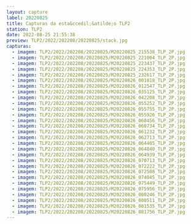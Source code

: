 ```yaml
---
layout: capture
label: 20220825
title: Capturas da esta&ccedil;&atilde;o TLP2
station: TLP2
date: 2022-08-25 21:55:38
preview: TLP2/2022/202208/20220825/stack.jpg
capturas:
  - imagem: TLP2/2022/202208/20220825/M20220825_215538_TLP_2P.jpg
  - imagem: TLP2/2022/202208/20220825/M20220825_221004_TLP_2P.jpg
  - imagem: TLP2/2022/202208/20220825/M20220825_223437_TLP_2P.jpg
  - imagem: TLP2/2022/202208/20220825/M20220825_224353_TLP_2P.jpg
  - imagem: TLP2/2022/202208/20220825/M20220825_232617_TLP_2P.jpg
  - imagem: TLP2/2022/202208/20220825/M20220826_001818_TLP_2P.jpg
  - imagem: TLP2/2022/202208/20220825/M20220826_012547_TLP_2P.jpg
  - imagem: TLP2/2022/202208/20220825/M20220826_035125_TLP_2P.jpg
  - imagem: TLP2/2022/202208/20220825/M20220826_042208_TLP_2P.jpg
  - imagem: TLP2/2022/202208/20220825/M20220826_055252_TLP_2P.jpg
  - imagem: TLP2/2022/202208/20220825/M20220826_055755_TLP_2P.jpg
  - imagem: TLP2/2022/202208/20220825/M20220826_055926_TLP_2P.jpg
  - imagem: TLP2/2022/202208/20220825/M20220826_060456_TLP_2P.jpg
  - imagem: TLP2/2022/202208/20220825/M20220826_060734_TLP_2P.jpg
  - imagem: TLP2/2022/202208/20220825/M20220826_061232_TLP_2P.jpg
  - imagem: TLP2/2022/202208/20220825/M20220826_062713_TLP_2P.jpg
  - imagem: TLP2/2022/202208/20220825/M20220826_064405_TLP_2P.jpg
  - imagem: TLP2/2022/202208/20220825/M20220826_064840_TLP_2P.jpg
  - imagem: TLP2/2022/202208/20220825/M20220826_064939_TLP_2P.jpg
  - imagem: TLP2/2022/202208/20220825/M20220826_070713_TLP_2P.jpg
  - imagem: TLP2/2022/202208/20220825/M20220826_072222_TLP_2P.jpg
  - imagem: TLP2/2022/202208/20220825/M20220826_072508_TLP_2P.jpg
  - imagem: TLP2/2022/202208/20220825/M20220826_074045_TLP_2P.jpg
  - imagem: TLP2/2022/202208/20220825/M20220826_075449_TLP_2P.jpg
  - imagem: TLP2/2022/202208/20220825/M20220826_075956_TLP_2P.jpg
  - imagem: TLP2/2022/202208/20220825/M20220826_080246_TLP_2P.jpg
  - imagem: TLP2/2022/202208/20220825/M20220826_080511_TLP_2P.jpg
  - imagem: TLP2/2022/202208/20220825/M20220826_081535_TLP_2P.jpg
  - imagem: TLP2/2022/202208/20220825/M20220826_081756_TLP_2P.jpg
---
```

